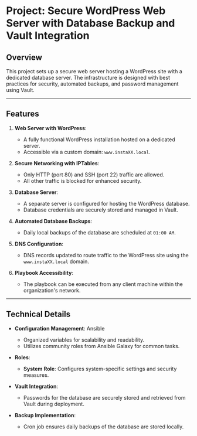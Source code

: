 # Project: Secure WordPress Web Server with Database Backup and Vault Integration

## Overview

This project sets up a secure web server hosting a WordPress site with a dedicated database server. The infrastructure is designed with best practices for security, automated backups, and password management using Vault.

---

## Features

1. **Web Server with WordPress**:
   - A fully functional WordPress installation hosted on a dedicated server.
   - Accessible via a custom domain: `www.instaXX.local`.

2. **Secure Networking with IPTables**:
   - Only HTTP (port 80) and SSH (port 22) traffic are allowed.
   - All other traffic is blocked for enhanced security.

3. **Database Server**:
   - A separate server is configured for hosting the WordPress database.
   - Database credentials are securely stored and managed in Vault.

4. **Automated Database Backups**:
   - Daily local backups of the database are scheduled at `01:00 AM`.

5. **DNS Configuration**:
   - DNS records updated to route traffic to the WordPress site using the `www.instaXX.local` domain.

6. **Playbook Accessibility**:
   - The playbook can be executed from any client machine within the organization's network.

---

## Technical Details

- **Configuration Management**: Ansible
  - Organized variables for scalability and readability.
  - Utilizes community roles from Ansible Galaxy for common tasks.

- **Roles**:
  - **System Role**: Configures system-specific settings and security measures.

- **Vault Integration**:
  - Passwords for the database are securely stored and retrieved from Vault during deployment.

- **Backup Implementation**:
  - Cron job ensures daily backups of the database are stored locally.
